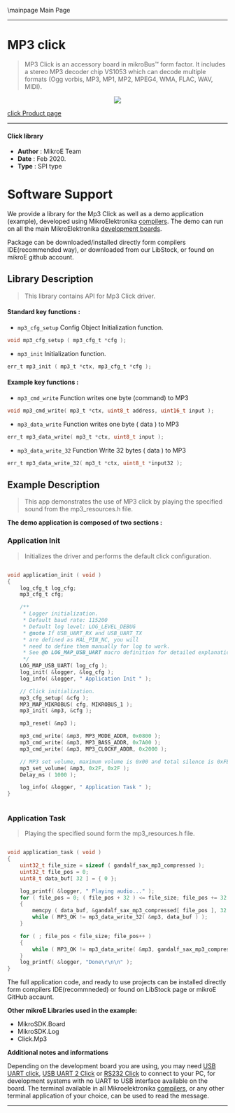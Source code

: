 \mainpage Main Page
  
---
# MP3 click

> MP3 Click is an accessory board in mikroBus™ form factor. It includes a stereo MP3 decoder chip VS1053 which can decode multiple formats (Ogg vorbis, MP3, MP1, MP2, MPEG4, WMA, FLAC, WAV, MIDI).

<p align="center">
  <img src="https://download.mikroe.com/images/click_for_ide/mp3_click.png">
</p>

[click Product page](https://www.mikroe.com/mp3-click)

---


#### Click library 

- **Author**        : MikroE Team
- **Date**          : Feb 2020.
- **Type**          : SPI type


# Software Support

We provide a library for the Mp3 Click 
as well as a demo application (example), developed using MikroElektronika 
[compilers](https://shop.mikroe.com/compilers). 
The demo can run on all the main MikroElektronika [development boards](https://shop.mikroe.com/development-boards).

Package can be downloaded/installed directly form compilers IDE(recommended way), or downloaded from our LibStock, or found on mikroE github account. 

## Library Description

> This library contains API for Mp3 Click driver.

#### Standard key functions :

- `mp3_cfg_setup` Config Object Initialization function.
```c
void mp3_cfg_setup ( mp3_cfg_t *cfg ); 
```

- `mp3_init` Initialization function.
```c
err_t mp3_init ( mp3_t *ctx, mp3_cfg_t *cfg );
```

#### Example key functions :

- `mp3_cmd_write` Function writes one byte (command) to MP3
```c
void mp3_cmd_write( mp3_t *ctx, uint8_t address, uint16_t input );
```

- `mp3_data_write` Function writes one byte ( data ) to MP3
```c
err_t mp3_data_write( mp3_t *ctx, uint8_t input );
```

- `mp3_data_write_32` Function Write 32 bytes ( data ) to MP3
```c
err_t mp3_data_write_32( mp3_t *ctx, uint8_t *input32 );
```

## Example Description

> This app demonstrates the use of MP3 click by playing the specified sound from the mp3_resources.h file.

**The demo application is composed of two sections :**

### Application Init 

> Initializes the driver and performs the default click configuration.

```c

void application_init ( void )
{
    log_cfg_t log_cfg;
    mp3_cfg_t cfg;

    /** 
     * Logger initialization.
     * Default baud rate: 115200
     * Default log level: LOG_LEVEL_DEBUG
     * @note If USB_UART_RX and USB_UART_TX 
     * are defined as HAL_PIN_NC, you will 
     * need to define them manually for log to work. 
     * See @b LOG_MAP_USB_UART macro definition for detailed explanation.
     */
    LOG_MAP_USB_UART( log_cfg );
    log_init( &logger, &log_cfg );
    log_info( &logger, " Application Init " );

    // Click initialization.
    mp3_cfg_setup( &cfg );
    MP3_MAP_MIKROBUS( cfg, MIKROBUS_1 );
    mp3_init( &mp3, &cfg );

    mp3_reset( &mp3 );

    mp3_cmd_write( &mp3, MP3_MODE_ADDR, 0x0800 );
    mp3_cmd_write( &mp3, MP3_BASS_ADDR, 0x7A00 );
    mp3_cmd_write( &mp3, MP3_CLOCKF_ADDR, 0x2000 );

    // MP3 set volume, maximum volume is 0x00 and total silence is 0xFE.
    mp3_set_volume( &mp3, 0x2F, 0x2F );
    Delay_ms ( 1000 );

    log_info( &logger, " Application Task " );
}
  
```

### Application Task

> Playing the specified sound form the mp3_resources.h file.

```c

void application_task ( void )
{
    uint32_t file_size = sizeof ( gandalf_sax_mp3_compressed );
    uint32_t file_pos = 0;
    uint8_t data_buf[ 32 ] = { 0 };

    log_printf( &logger, " Playing audio..." );
    for ( file_pos = 0; ( file_pos + 32 ) <= file_size; file_pos += 32 )
    {
        memcpy ( data_buf, &gandalf_sax_mp3_compressed[ file_pos ], 32 );
        while ( MP3_OK != mp3_data_write_32( &mp3, data_buf ) );
    }

    for ( ; file_pos < file_size; file_pos++ )
    {
        while ( MP3_OK != mp3_data_write( &mp3, gandalf_sax_mp3_compressed[ file_pos ] ) );
    }
    log_printf( &logger, "Done\r\n\n" );
}  

```

The full application code, and ready to use projects can be  installed directly form compilers IDE(recommneded) or found on LibStock page or mikroE GitHub accaunt.

**Other mikroE Libraries used in the example:** 

- MikroSDK.Board
- MikroSDK.Log
- Click.Mp3

**Additional notes and informations**

Depending on the development board you are using, you may need 
[USB UART click](https://shop.mikroe.com/usb-uart-click), 
[USB UART 2 Click](https://shop.mikroe.com/usb-uart-2-click) or 
[RS232 Click](https://shop.mikroe.com/rs232-click) to connect to your PC, for 
development systems with no UART to USB interface available on the board. The 
terminal available in all Mikroelektronika 
[compilers](https://shop.mikroe.com/compilers), or any other terminal application 
of your choice, can be used to read the message.



---
